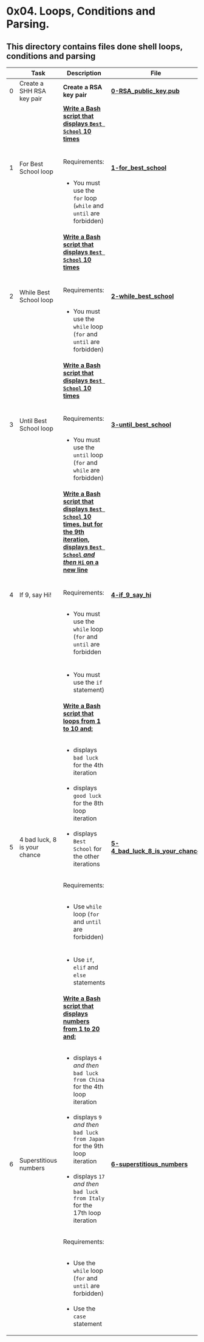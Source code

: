 # 0x04. Loops, Conditions and Parsing.

## This directory contains files done shell loops, conditions and parsing

| | **Task** | **Description** | **File** |
| --- | --- | --- | --- |
| 0 | Create a SHH RSA key pair | **Create a RSA key pair** | **[0-RSA_public_key.pub](0-RSA_public_key.pub)** |
| 1 | For Best School loop | <u>**Write a Bash script that displays `Best School` 10 times**</u><br><br>&emsp;Requirements:<ul>&emsp;<li>You must use the `for` loop (`while` and `until` are forbidden)</li></ul> | **[1-for_best_school](1-for_best_school)** |
| 2 | While Best School loop | <u>**Write a Bash script that displays `Best School` 10 times**</u><br><br>&emsp;Requirements:<ul>&emsp;<li>You must use the `while` loop (`for` and `until` are forbidden)</li></ul> | **[2-while_best_school](2-while_best_school)** |
| 3 | Until Best School loop | <u>**Write a Bash script that displays `Best School` 10 times**</u><br><br>&emsp;Requirements:<ul>&emsp;<li>You must use the `until` loop (`for` and `while` are forbidden)</li></ul> | **[3-until_best_school](3-until_best_school)** |
| 4 | If 9, say Hi! | <u>**Write a Bash script that displays `Best School` 10 times, but for the 9th iteration, displays `Best School` _and then_ `Hi` on a new line**</u><br><br>&emsp;Requirements:<ul>&emsp;<li>You must use the `while` loop (`for` and `until` are forbidden</li><br>&emsp;<li>You must use the `if` statement)</li></ul> | **[4-if_9_say_hi](4-if_9_say_hi)** |
| 5 | 4 bad luck, 8 is your chance | <u>**Write a Bash script that loops from 1 to 10 and:**</u><br><ul>&emsp;<li>displays `bad luck` for the 4th iteration</li>&emsp;<li>displays `good luck` for the 8th loop iteration</li>&emsp;<li>displays `Best School` for the other iterations</li></ul><br>Requirements:<ul>&emsp;<li>Use `while` loop (`for` and `until` are forbidden)</li><br>&emsp;<li>Use `if`, `elif` and `else` statements</li></ul> | **[5-4_bad_luck_8_is_your_chance](5-4_bad_luck_8_is_your_chance)** |
| 6 | Superstitious numbers | <u>**Write a Bash script that displays numbers from 1 to 20 and:**</u><br><ul>&emsp;<li>displays `4` _and then_ `bad luck from China` for the 4th loop iteration</li>&emsp;<li>displays `9` _and then_ `bad luck from Japan` for the 9th loop iteration</li>&emsp;<li>displays `17` _and then_ `bad luck from Italy` for the 17th loop iteration</li></ul><br>Requirements:<ul>&emsp;<li>Use the `while` loop (`for` and `until` are forbidden)</li>&emsp;<li>Use the `case` statement</li></ul> | **[6-superstitious_numbers](6-superstitious_numbers)** |


